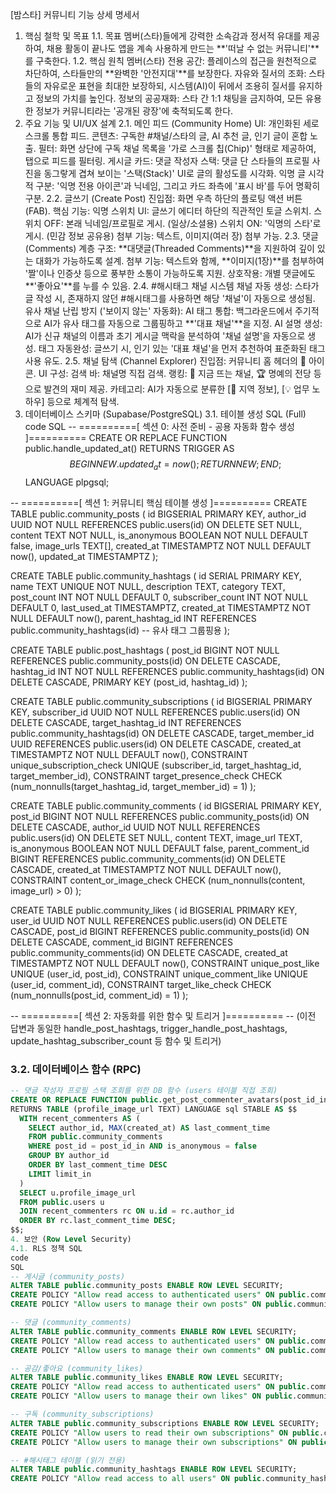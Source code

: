 [밤스타] 커뮤니티 기능 상세 명세서
1. 핵심 철학 및 목표
1.1. 목표
멤버(스타)들에게 강력한 소속감과 정서적 유대를 제공하여, 채용 활동이 끝나도 앱을 계속 사용하게 만드는 **'떠날 수 없는 커뮤니티'**를 구축한다.
1.2. 핵심 원칙
멤버(스타) 전용 공간: 플레이스의 접근을 원천적으로 차단하여, 스타들만의 **완벽한 '안전지대'**를 보장한다.
자유와 질서의 조화: 스타들의 자유로운 표현을 최대한 보장하되, 시스템(AI)이 뒤에서 조용히 질서를 유지하고 정보의 가치를 높인다.
정보의 공공재화: 스타 간 1:1 채팅을 금지하여, 모든 유용한 정보가 커뮤니티라는 '공개된 광장'에 축적되도록 한다.
2. 주요 기능 및 UI/UX 설계
2.1. 메인 피드 (Community Home)
UI: 개인화된 세로 스크롤 통합 피드.
콘텐츠: 구독한 #채널/스타의 글, AI 추천 글, 인기 글이 혼합 노출.
필터: 화면 상단에 구독 채널 목록을 '가로 스크롤 칩(Chip)' 형태로 제공하여, 탭으로 피드를 필터링.
게시글 카드:
댓글 작성자 스택: 댓글 단 스타들의 프로필 사진을 동그랗게 겹쳐 보이는 '스택(Stack)' UI로 글의 활성도를 시각화.
익명 글 시각적 구분: '익명 전용 아이콘'과 닉네임, 그리고 카드 좌측에 '표시 바'를 두어 명확히 구분.
2.2. 글쓰기 (Create Post)
진입점: 화면 우측 하단의 플로팅 액션 버튼(FAB).
핵심 기능: 익명 스위치
UI: 글쓰기 에디터 하단의 직관적인 토글 스위치.
스위치 OFF: 본래 닉네임/프로필로 게시. (일상/소셜용)
스위치 ON: '익명의 스타'로 게시. (민감 정보 공유용)
첨부 기능: 텍스트, 이미지(여러 장) 첨부 가능.
2.3. 댓글 (Comments)
계층 구조: **대댓글(Threaded Comments)**을 지원하여 깊이 있는 대화가 가능하도록 설계.
첨부 기능: 텍스트와 함께, **이미지(1장)**를 첨부하여 '짤'이나 인증샷 등으로 풍부한 소통이 가능하도록 지원.
상호작용: 개별 댓글에도 **'좋아요'**를 누를 수 있음.
2.4. #해시태그 채널 시스템
채널 자동 생성: 스타가 글 작성 시, 존재하지 않던 #해시태그를 사용하면 해당 '채널'이 자동으로 생성됨.
유사 채널 난립 방지 ('보이지 않는' 자동화):
AI 태그 통합: 백그라운드에서 주기적으로 AI가 유사 태그를 자동으로 그룹핑하고 **'대표 채널'**을 지정.
AI 설명 생성: AI가 신규 채널의 이름과 초기 게시글 맥락을 분석하여 '채널 설명'을 자동으로 생성.
태그 자동완성: 글쓰기 시, 인기 있는 '대표 채널'을 먼저 추천하여 표준화된 태그 사용 유도.
2.5. 채널 탐색 (Channel Explorer)
진입점: 커뮤니티 홈 헤더의 🧭 아이콘.
UI 구성:
검색 바: 채널명 직접 검색.
랭킹: 👑 지금 뜨는 채널, 🏆 명예의 전당 등으로 발견의 재미 제공.
카테고리: AI가 자동으로 분류한 [📍 지역 정보], [💡 업무 노하우] 등으로 체계적 탐색.
3. 데이터베이스 스키마 (Supabase/PostgreSQL)
3.1. 테이블 생성 SQL (Full)
code
SQL
-- ==========[ 섹션 0: 사전 준비 - 공용 자동화 함수 생성 ]==========
CREATE OR REPLACE FUNCTION public.handle_updated_at()
RETURNS TRIGGER AS $$
BEGIN
  NEW.updated_at = now();
  RETURN NEW;
END;
$$ LANGUAGE plpgsql;

-- ==========[ 섹션 1: 커뮤니티 핵심 테이블 생성 ]==========
CREATE TABLE public.community_posts (
  id BIGSERIAL PRIMARY KEY,
  author_id UUID NOT NULL REFERENCES public.users(id) ON DELETE SET NULL,
  content TEXT NOT NULL,
  is_anonymous BOOLEAN NOT NULL DEFAULT false,
  image_urls TEXT[],
  created_at TIMESTAMPTZ NOT NULL DEFAULT now(),
  updated_at TIMESTAMPTZ
);

CREATE TABLE public.community_hashtags (
  id SERIAL PRIMARY KEY,
  name TEXT UNIQUE NOT NULL,
  description TEXT,
  category TEXT,
  post_count INT NOT NULL DEFAULT 0,
  subscriber_count INT NOT NULL DEFAULT 0,
  last_used_at TIMESTAMPTZ,
  created_at TIMESTAMPTZ NOT NULL DEFAULT now(),
  parent_hashtag_id INT REFERENCES public.community_hashtags(id) -- 유사 태그 그룹핑용
);

CREATE TABLE public.post_hashtags (
  post_id BIGINT NOT NULL REFERENCES public.community_posts(id) ON DELETE CASCADE,
  hashtag_id INT NOT NULL REFERENCES public.community_hashtags(id) ON DELETE CASCADE,
  PRIMARY KEY (post_id, hashtag_id)
);

CREATE TABLE public.community_subscriptions (
  id BIGSERIAL PRIMARY KEY,
  subscriber_id UUID NOT NULL REFERENCES public.users(id) ON DELETE CASCADE,
  target_hashtag_id INT REFERENCES public.community_hashtags(id) ON DELETE CASCADE,
  target_member_id UUID REFERENCES public.users(id) ON DELETE CASCADE,
  created_at TIMESTAMPTZ NOT NULL DEFAULT now(),
  CONSTRAINT unique_subscription_check UNIQUE (subscriber_id, target_hashtag_id, target_member_id),
  CONSTRAINT target_presence_check CHECK (num_nonnulls(target_hashtag_id, target_member_id) = 1)
);

CREATE TABLE public.community_comments (
  id BIGSERIAL PRIMARY KEY,
  post_id BIGINT NOT NULL REFERENCES public.community_posts(id) ON DELETE CASCADE,
  author_id UUID NOT NULL REFERENCES public.users(id) ON DELETE SET NULL,
  content TEXT, 
  image_url TEXT, 
  is_anonymous BOOLEAN NOT NULL DEFAULT false,
  parent_comment_id BIGINT REFERENCES public.community_comments(id) ON DELETE CASCADE,
  created_at TIMESTAMPTZ NOT NULL DEFAULT now(),
  CONSTRAINT content_or_image_check CHECK (num_nonnulls(content, image_url) > 0)
);

CREATE TABLE public.community_likes (
  id BIGSERIAL PRIMARY KEY,
  user_id UUID NOT NULL REFERENCES public.users(id) ON DELETE CASCADE,
  post_id BIGINT REFERENCES public.community_posts(id) ON DELETE CASCADE,
  comment_id BIGINT REFERENCES public.community_comments(id) ON DELETE CASCADE,
  created_at TIMESTAMPTZ NOT NULL DEFAULT now(),
  CONSTRAINT unique_post_like UNIQUE (user_id, post_id),
  CONSTRAINT unique_comment_like UNIQUE (user_id, comment_id),
  CONSTRAINT target_like_check CHECK (num_nonnulls(post_id, comment_id) = 1)
);

-- ==========[ 섹션 2: 자동화를 위한 함수 및 트리거 ]==========
-- (이전 답변과 동일한 handle_post_hashtags, trigger_handle_post_hashtags, update_hashtag_subscriber_count 등 함수 및 트리거)

### 3.2. 데이터베이스 함수 (RPC)
```sql
-- 댓글 작성자 프로필 스택 조회를 위한 DB 함수 (users 테이블 직접 조회)
CREATE OR REPLACE FUNCTION public.get_post_commenter_avatars(post_id_in BIGINT, limit_in INT)
RETURNS TABLE (profile_image_url TEXT) LANGUAGE sql STABLE AS $$
  WITH recent_commenters AS (
    SELECT author_id, MAX(created_at) AS last_comment_time
    FROM public.community_comments
    WHERE post_id = post_id_in AND is_anonymous = false
    GROUP BY author_id
    ORDER BY last_comment_time DESC
    LIMIT limit_in
  )
  SELECT u.profile_image_url
  FROM public.users u
  JOIN recent_commenters rc ON u.id = rc.author_id
  ORDER BY rc.last_comment_time DESC;
$$;
4. 보안 (Row Level Security)
4.1. RLS 정책 SQL
code
SQL
-- 게시글 (community_posts)
ALTER TABLE public.community_posts ENABLE ROW LEVEL SECURITY;
CREATE POLICY "Allow read access to authenticated users" ON public.community_posts FOR SELECT USING (auth.role() = 'authenticated');
CREATE POLICY "Allow users to manage their own posts" ON public.community_posts FOR INSERT, UPDATE, DELETE USING (auth.uid() = author_id);

-- 댓글 (community_comments)
ALTER TABLE public.community_comments ENABLE ROW LEVEL SECURITY;
CREATE POLICY "Allow read access to authenticated users" ON public.community_comments FOR SELECT USING (auth.role() = 'authenticated');
CREATE POLICY "Allow users to manage their own comments" ON public.community_comments FOR INSERT, UPDATE, DELETE USING (auth.uid() = author_id);

-- 공감/좋아요 (community_likes)
ALTER TABLE public.community_likes ENABLE ROW LEVEL SECURITY;
CREATE POLICY "Allow read access to authenticated users" ON public.community_likes FOR SELECT USING (auth.role() = 'authenticated');
CREATE POLICY "Allow users to manage their own likes" ON public.community_likes FOR INSERT, DELETE USING (auth.uid() = user_id);

-- 구독 (community_subscriptions)
ALTER TABLE public.community_subscriptions ENABLE ROW LEVEL SECURITY;
CREATE POLICY "Allow users to read their own subscriptions" ON public.community_subscriptions FOR SELECT USING (auth.uid() = subscriber_id);
CREATE POLICY "Allow users to manage their own subscriptions" ON public.community_subscriptions FOR INSERT, DELETE USING (auth.uid() = subscriber_id);

-- #해시태그 테이블 (읽기 전용)
ALTER TABLE public.community_hashtags ENABLE ROW LEVEL SECURITY;
CREATE POLICY "Allow read access to all users" ON public.community_hashtags FOR SELECT USING (true);